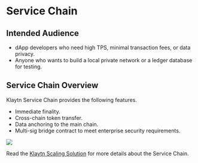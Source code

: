 # Service Chain <a id="service-chain"></a>

## Intended Audience <a id="intended-audience"></a>

- dApp developers who need high TPS, minimal transaction fees, or data privacy.  
- Anyone who wants to build a local private network or a ledger database for testing.

## Service Chain Overview <a id="service-chain-overview"></a>

Klaytn Service Chain provides the following features.

- Immediate finality. 
- Cross-chain token transfer.
- Data anchoring to the main chain.
- Multi-sig bridge contract to meet enterprise security requirements.

![](../../klaytn/images/sc_connection.png)


Read the [Klaytn Scaling Solution](../../klaytn/scaling-solutions.md) for more details about the Service Chain.
